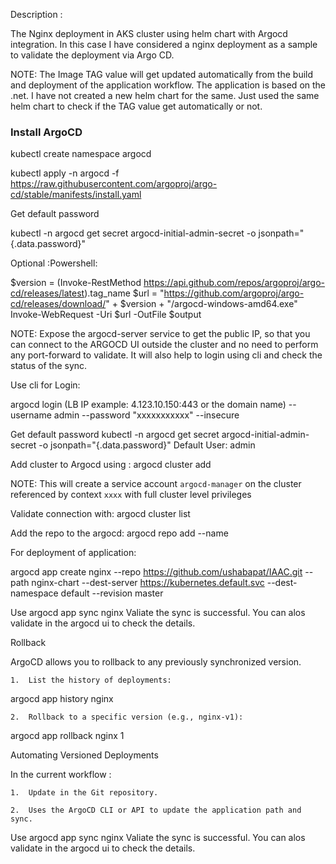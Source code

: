 Description :   

The Nginx deployment in AKS cluster using helm chart with Argocd integration. In this case I have considered a nginx deployment as a sample to validate the deployment via Argo CD.

NOTE:  The Image TAG value will get updated automatically from the build and deployment of the application workflow.  The application is based on the .net. I have not created a new helm chart for the same. Just used the same helm chart to check if the TAG value get automatically or not.  



### Install ArgoCD

kubectl create namespace argocd


kubectl apply -n argocd -f https://raw.githubusercontent.com/argoproj/argo-cd/stable/manifests/install.yaml

Get default password

kubectl -n argocd get secret argocd-initial-admin-secret -o jsonpath="{.data.password}"


Optional :Powershell:

$version = (Invoke-RestMethod https://api.github.com/repos/argoproj/argo-cd/releases/latest).tag_name
$url = "https://github.com/argoproj/argo-cd/releases/download/" + $version + "/argocd-windows-amd64.exe"
Invoke-WebRequest -Uri $url -OutFile $output

NOTE: Expose the argocd-server service to get the public IP, so that you can connect to the ARGOCD UI outside the cluster and no need to perform any port-forward to validate. It will also help to login using cli and check the status of the sync.

Use cli for Login:

argocd login (LB IP example:  4.123.10.150:443 or the domain name) --username admin --password "xxxxxxxxxxx" --insecure 


Get default password
kubectl -n argocd get secret argocd-initial-admin-secret -o jsonpath="{.data.password}"
Default User: admin

Add cluster to Argocd using : argocd cluster add <current-conetxt>

NOTE: This will create a service account `argocd-manager` on the cluster referenced by context `xxxx` with full cluster level privileges


Validate connection with: argocd cluster list

Add the repo to the argocd:
argocd repo add <git repo url > --name <xxx>

For deployment of application:

argocd app create nginx   --repo https://github.com/ushabapat/IAAC.git   --path nginx-chart   --dest-server https://kubernetes.default.svc   --dest-namespace default --revision master

Use argocd app sync nginx
Valiate the sync is successful. You can alos validate in the argocd ui to check the details.

Rollback



ArgoCD allows you to rollback to any previously synchronized version.

	1.	List the history of deployments:


argocd app history nginx




	2.	Rollback to a specific version (e.g., nginx-v1):



argocd app rollback nginx 1



Automating Versioned Deployments



In the current workflow :

	1.	Update in the Git repository.

	2.	Uses the ArgoCD CLI or API to update the application path and sync.

Use argocd app sync nginx
Valiate the sync is successful. You can alos validate in the argocd ui to check the details. 



